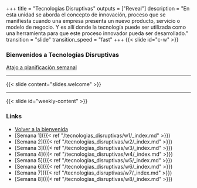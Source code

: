+++
title = "Tecnologías Disruptivas"
outputs = ["Reveal"]
description = "En esta unidad se aborda el concepto de innovación, proceso que se manifiesta cuando una empresa presenta un nuevo producto, servicio o modelo de negocio. Y es allí donde la tecnología puede ser utilizada como una herramienta para que este proceso innovador pueda ser desarrollado."
transition = "slide"
transition_speed = "fast"
+++
{{< slide id="c-w" >}}
### Bienvenidos a Tecnologías Disruptivas

[Atajo a planificación semanal](#weekly-content)

---
{{< slide content="slides.welcome" >}}

---

{{< slide id="weekly-content" >}}
### Links

- [Volver a la bienvenida](#c-w)
- [Semana 1]({{< ref "/tecnologias_disruptivas/w1/_index.md" >}})
- [Semana 2]({{< ref "/tecnologias_disruptivas/w2/_index.md" >}})
- [Semana 3]({{< ref "/tecnologias_disruptivas/w3/_index.md" >}})
- [Semana 4]({{< ref "/tecnologias_disruptivas/w4/_index.md" >}})
- [Semana 5]({{< ref "/tecnologias_disruptivas/w5/_index.md" >}})
- [Semana 6]({{< ref "/tecnologias_disruptivas/w6/_index.md" >}})
- [Semana 7]({{< ref "/tecnologias_disruptivas/w7/_index.md" >}})
- [Semana 8]({{< ref "/tecnologias_disruptivas/w8/_index.md" >}})
